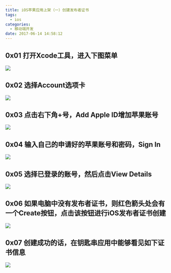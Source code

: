 ```yaml
---
title: iOS苹果应用上架（一）创建发布者证书
tags:
  - ios
categories:
  - 移动端开发
date: 2017-06-14 14:58:12
---
```


0x01 打开Xcode工具，进入下图菜单
---------------------

![](/upload/old/屏幕快照-2017-06-14-下午2.14.36.png)

0x02 选择Account选项卡
-----------------

![](/upload/old/201706WX20170614-141643.png)

0x03 点击右下角+号，Add Apple ID增加苹果账号
-------------------------------

![](/upload/old/201706屏幕快照-2017-06-14-下午2.16.59.png)

0x04 输入自己的申请好的苹果账号和密码，Sign In
-----------------------------

![](/upload/old/201706屏幕快照-2017-06-14-下午2.18.14.png)

0x05 选择已登录的账号，然后点击View Details
------------------------------

![](/upload/old/201706WX20170614-142038.png)

0x06 如果电脑中没有发布者证书，则红色箭头处会有一个Create按钮，点击该按钮进行iOS发布者证书创建
------------------------------------------------------

![](/upload/old/201706WX20170614-142247.png)

0x07 创建成功的话，在钥匙串应用中能够看见如下证书信息
---
![](/upload/old/201706WX20170614-142330.png)
